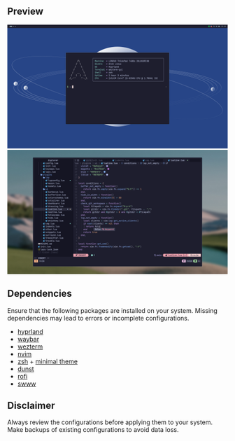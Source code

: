 ## Preview
![preview-hypr](./assets/preview.png)
![preview-hypr](./assets/nvim.png)

## Dependencies
Ensure that the following packages are installed on your system.
Missing dependencies may lead to errors or incomplete configurations.

- [hyprland](https://github.com/hyprwm/Hyprland)
- [waybar](https://github.com/Alexays/Waybar)
- [wezterm](https://github.com/wez/wezterm)
- [nvim](https://github.com/neovim/neovim)
- [zsh](https://github.com/ohmyzsh/ohmyzsh/) + [minimal theme](https://github.com/subnixr/minimal)
- [dunst](https://github.com/dunst-project/dunst)
- [rofi](https://github.com/davatorium/rofi)
- [swww](https://github.com/lgfae/swww)

## Disclaimer
Always review the configurations before applying them to your system. Make backups of existing configurations to avoid data loss.

